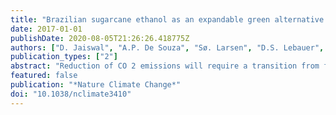 ```yaml
---
title: "Brazilian sugarcane ethanol as an expandable green alternative to crude oil use"
date: 2017-01-01
publishDate: 2020-08-05T21:26:26.418775Z
authors: ["D. Jaiswal", "A.P. De Souza", "Sø. Larsen", "D.S. Lebauer", "F.E. Miguez", "G. Sparovek", "G. Bollero", "M.S. Buckeridge", "S.P. Long"]
publication_types: ["2"]
abstract: "Reduction of CO 2 emissions will require a transition from fossil fuels to alternative energy sources. Expansion of Brazilian sugarcane ethanol provides one near-term scalable solution to reduce CO 2 emissions from the global transport sector. In contrast to corn ethanol, the Brazilian sugarcane ethanol system may offset 86% of CO 2 emissions compared to oil use, and emissions resulting from land-use change to sugarcane are paid back in just 2-8 years. But, it has been uncertain how much further expansion is possible given increasing demand for food and animal feed, climate change impacts and protection of natural ecosystems. We show that Brazilian sugarcane ethanol can provide the equivalent of 3.63-12.77 Mb d -1 of crude oil by 2045 under projected climate change while protecting forests under conservation and accounting for future land demand for food and animal feed production. The corresponding range of CO 2 offsets is 0.55-2.0 Gigatons yr -1. This would displace 3.8-13.7% of crude oil consumption and 1.5-5.6% of net CO 2 emission globally relative to data for 2014."
featured: false
publication: "*Nature Climate Change*"
doi: "10.1038/nclimate3410"
---
```


